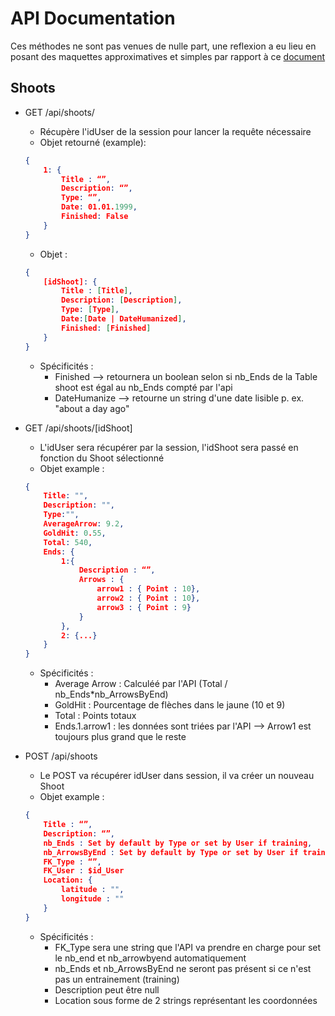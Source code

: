 # API Documentation
Ces méthodes ne sont pas venues de nulle part, une reflexion a eu lieu en posant des maquettes approximatives et simples par rapport à ce [document](./MaquettesBetaAPI.pptx)

## Shoots

* GET /api/shoots/
    * Récupère l'idUser de la session pour lancer la requête nécessaire
    * Objet retourné (example): 
    ```json
    { 
        1: {
            Title : “”,
            Description: “”,
            Type: “”,
            Date: 01.01.1999,
            Finished: False
        }
    }
    ```
    * Objet :
    ```json
    {
        [idShoot]: {
            Title : [Title],
            Description: [Description],
            Type: [Type],
            Date:[Date | DateHumanized],
            Finished: [Finished]
        }
    }
    ```
    * Spécificités : 
        - Finished --> retournera un boolean selon si nb_Ends de la Table shoot est égal au nb_Ends compté par l'api
        - DateHumanize --> retourne un string d'une date lisible p. ex. "about a day ago"

* GET /api/shoots/[idShoot]
    * L'idUser sera récupérer par la session, l'idShoot sera passé en fonction du Shoot sélectionné
    * Objet example :
    ```json
    {
        Title: "",
        Description: "",
        Type:"",
        AverageArrow: 9.2,
        GoldHit: 0.55,
        Total: 540,
        Ends: {
            1:{
                Description : “”,
                Arrows : {
                    arrow1 : { Point : 10},
                    arrow2 : { Point : 10},
                    arrow3 : { Point : 9}
                }
            },
            2: {...}
        }
    }
    ```
    * Spécificités :
        - Average Arrow : Calculéé par l'API (Total / nb_Ends*nb_ArrowsByEnd)
        - GoldHit : Pourcentage de flèches dans le jaune (10 et 9)
        - Total : Points totaux
        - Ends.1.arrow1 : les données sont triées par l'API --> Arrow1 est toujours plus grand que le reste
* POST /api/shoots
    * Le POST va récupérer idUser dans session, il va créer un nouveau Shoot
    * Objet example :
    ```json
    {
        Title : “”,
        Description: “”,
        nb_Ends : Set by default by Type or set by User if training,
        nb_ArrowsByEnd : Set by default by Type or set by User if training,
        FK_Type : “”,
        FK_User : $id_User
        Location: {
            latitude : "",
            longitude : ""
        }
    }
    ```
    * Spécificités : 
        - FK_Type sera une string que l'API va prendre en charge pour set le nb_end et nb_arrowbyend automatiquement
        - nb_Ends et nb_ArrowsByEnd ne seront pas présent si ce n'est pas un entrainement (training)
        - Description peut être null
        - Location sous forme de 2 strings représentant les coordonnées


